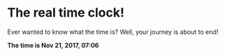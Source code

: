 # The real time clock!

Ever wanted to know what the time is? Well, your journey is about to end!

**The time is Nov 21, 2017, 07:06**